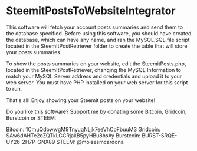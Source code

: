 # SteemitPostsToWebsiteIntegrator

This software will fetch your account posts summaries and send them to the database specified. Before using this software, you should have created the database, which can have any name, and ran the MySQL.SQL file script located in the SteemItPostRetriever folder to create the table that will store your posts summaries. 

To show the posts summaries on your website, edit the SteemitPosts.php, located in the SteemItPostRetriever, changing the MySQL Information to match your MySQL Server address and credentials and upload it to your web server. You must have PHP installed on your web server for this script to run.

That's all! 
Enjoy showing your Steemit posts on your website!

Do you like this software? Support me by donating some Bitcoin, Gridcoin, Burstcoin or STEEM:

Bitcoin: 1CmuQdbwwgM9TnyuqNLjk7eeVhCoFbuuM3
Gridcoin: SAw6dAHTe2oZQTkLGCRjakB5pyHBu8hsAy
Burstcoin: BURST-SRQE-UY26-2H7P-GNX89
STEEM: @moisesmcardona
